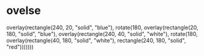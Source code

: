 # ovelse

overlay(rectangle(240, 20, "solid", "blue"),
  rotate(180,
    overlay(rectangle(20, 180, "solid", "blue"),
overlay(rectangle(240, 40, "solid", "white"),
    rotate(180,
          overlay(rectangle(40, 180, "solid", "white"),
            rectangle(240, 180, "solid", "red")))))))

